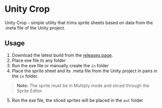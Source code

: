 # Unity Crop
Unity Crop - simple utility that trims sprite sheets based on data from the .meta file of the Unity project.

## Usage
1. Download the latest build from the [releases page](https://github.com/Senya01/UnityCrop/releases).
2. Place exe file to any folder
3. Run the exe file or manually create the `in` folder
4. Place the sprite sheet and its .meta file from the Unity project in pairs in the `in` folder. 
> **Note:** The sprite must be in Multiply mode and sliced through the Sprite Editor
5. Run the exe file, the sliced sprites will be placed in the `out` folder
